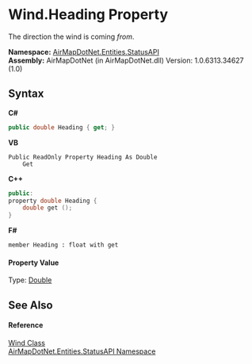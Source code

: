 # Wind.Heading Property 
 

The direction the wind is coming <i>from</i>.

**Namespace:**&nbsp;<a href="12320c3a-5c84-cb32-046c-dfe03d44c547">AirMapDotNet.Entities.StatusAPI</a><br />**Assembly:**&nbsp;AirMapDotNet (in AirMapDotNet.dll) Version: 1.0.6313.34627 (1.0)

## Syntax

**C#**<br />
``` C#
public double Heading { get; }
```

**VB**<br />
``` VB
Public ReadOnly Property Heading As Double
	Get
```

**C++**<br />
``` C++
public:
property double Heading {
	double get ();
}
```

**F#**<br />
``` F#
member Heading : float with get

```


#### Property Value
Type: <a href="http://msdn2.microsoft.com/en-us/library/643eft0t" target="_blank">Double</a>

## See Also


#### Reference
<a href="6c11f7f6-6024-4b7d-ab2f-f1ac6124f4f5">Wind Class</a><br /><a href="12320c3a-5c84-cb32-046c-dfe03d44c547">AirMapDotNet.Entities.StatusAPI Namespace</a><br />